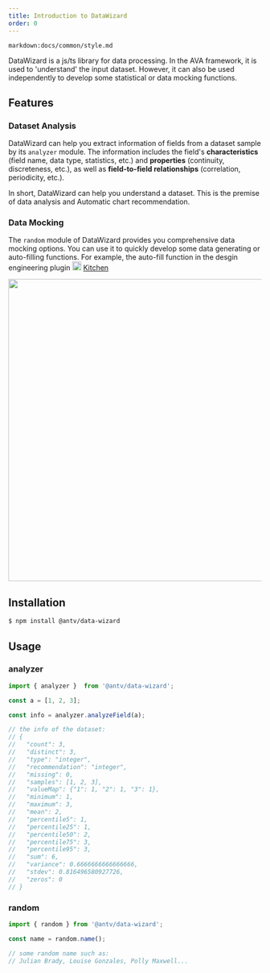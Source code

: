 ```yaml
---
title: Introduction to DataWizard
order: 0
---
```


`markdown:docs/common/style.md`

<div class="doc-md">

DataWizard is a js/ts library for data processing. In the AVA framework, it is used to 'understand' the input dataset. However, it can also be used independently to develop some statistical or data mocking functions.

## Features

### Dataset Analysis

DataWizard can help you extract information of fields from a dataset sample by its `analyzer` module. The information includes the field's **characteristics** (field name, data type, statistics, etc.) and **properties** (continuity, discreteness, etc.), as well as **field-to-field relationships** (correlation, periodicity, etc.).

In short, DataWizard can help you understand a dataset. This is the premise of data analysis and Automatic chart recommendation.

### Data Mocking

The `random` module of DataWizard provides you comprehensive data mocking options. You can use it to quickly develop some data generating or auto-filling functions. For example, the auto-fill function in the desgin engineering plugin <img src="https://gw.alipayobjects.com/zos/rmsportal/LFooOLwmxGLsltmUjTAP.svg" width="18"> [Kitchen](https://kitchen.alipay.com/) 

<div align="center">
<img src="https://gw.alipayobjects.com/zos/antfincdn/r4gEasYXD%24/kitchendatamocken.png" width="600" />
</div>

## Installation

```bash
$ npm install @antv/data-wizard
```

## Usage

### analyzer

```js
import { analyzer }  from '@antv/data-wizard';

const a = [1, 2, 3];

const info = analyzer.analyzeField(a);

// the info of the dataset:
// {
//   "count": 3,
//   "distinct": 3,
//   "type": "integer",
//   "recommendation": "integer",
//   "missing": 0,
//   "samples": [1, 2, 3],
//   "valueMap": {"1": 1, "2": 1, "3": 1},
//   "minimum": 1,
//   "maximum": 3,
//   "mean": 2,
//   "percentile5": 1,
//   "percentile25": 1,
//   "percentile50": 2,
//   "percentile75": 3,
//   "percentile95": 3,
//   "sum": 6,
//   "variance": 0.6666666666666666,
//   "stdev": 0.816496580927726,
//   "zeros": 0
// }
```

### random

```js
import { random } from '@antv/data-wizard';

const name = random.name();

// some random name such as:
// Julian Brady, Louise Gonzales, Polly Maxwell...
```

</div>

